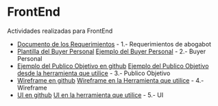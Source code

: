 # FrontEnd
Actividades realizadas para FrontEnd

* [Documento de los Requerimientos](https://github.com/Ma-Daniela30/FrontEnd/blob/main/Semana1-Despegue/1-Requerimientos.pdf) - 1.- Requerimientos de abogabot
* [Plantilla del Buyer Personal](https://github.com/Ma-Daniela30/FrontEnd/blob/main/Semana1-Despegue/2-BuyerPersonal.pdf) [Ejemplo del Buyer Personal](https://github.com/Ma-Daniela30/FrontEnd/blob/main/Semana1-Despegue/2-BuyerPersonal_ejemplo.pdf) - 2.- Buyer Personal
* [Ejemplo del Publico Objetivo en github](https://github.com/Ma-Daniela30/FrontEnd/blob/main/Semana1-Despegue/3-PublicoObjetivo(Abogabot).jpg) [Ejemplo del Publico Objetivo desde la herramienta que utilice](https://miro.com/welcomeonboard/OE5tUjRzbzg3SmhQdnZFOVlXenRyMEo3cnAySmhINUdydEN2OVd3RnBTZzcwZlhNc2d5alhYMjljMUFrbm1FRHwzNDU4NzY0NTE5ODE3NzAxMzY5?invite_link_id=743920917343) - 3.- Publico Objetivo
* [Wireframe en github](https://github.com/Ma-Daniela30/FrontEnd/blob/main/Semana1-Despegue/4-Wireframe(Abogabot).bmpr) [Wireframe en la Herramienta que utilice](https://balsamiq.cloud/st7k8gj/p4p7x7o) - 4.- Wireframe
* [UI en github](https://github.com/Ma-Daniela30/FrontEnd/blob/main/Semana1-Despegue/5-UI(Abogabot).xd) [UI en la herramienta que utilice](https://xd.adobe.com/view/f20a8c59-d2b2-4b97-8118-f77482bdc7f4-a759/) - 5.- UI
